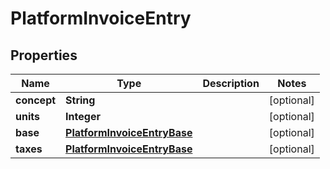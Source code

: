 

# PlatformInvoiceEntry


## Properties

Name | Type | Description | Notes
------------ | ------------- | ------------- | -------------
**concept** | **String** |  |  [optional]
**units** | **Integer** |  |  [optional]
**base** | [**PlatformInvoiceEntryBase**](PlatformInvoiceEntryBase.md) |  |  [optional]
**taxes** | [**PlatformInvoiceEntryBase**](PlatformInvoiceEntryBase.md) |  |  [optional]



